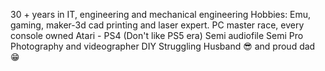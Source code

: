 30 + years in IT, engineering and mechanical engineering
Hobbies: Emu, gaming, maker-3d cad printing and laser expert. 
PC master race, every console owned Atari - PS4 (Don't like PS5 era) 
Semi audiofile
Semi Pro Photography and videographer
DIY
Struggling Husband 😎 and proud dad 😁 
